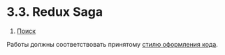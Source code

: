 # 3.3. Redux Saga

1. [Поиск](search)
<!-- 2. [Список и подробности](main-details) -->
<!-- 3. [Лента новостей](newsfeed) -->

Работы должны соответствовать принятому [стилю оформления кода](https://github.com/netology-code/codestyle).